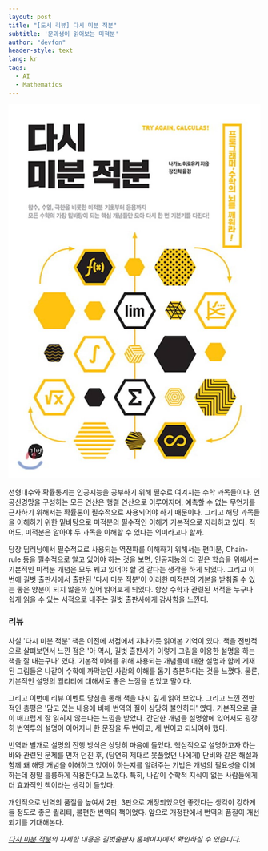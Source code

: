 ```yaml
---
layout: post
title: "[도서 리뷰] 다시 미분 적분"
subtitle: '문과생이 읽어보는 미적분'
author: "devfon"
header-style: text
lang: kr
tags:
  - AI
  - Mathematics
---
```


![](/img/in-post/derive.jpeg)

선형대수와 확률통계는 인공지능을 공부하기 위해 필수로 여겨지는 수학 과목들이다. 인공신경망을 구성하는 모든 연산은 행렬 연산으로 이루어지며, 예측할 수 없는 무언가를 근사하기 위해서는 확률론이 필수적으로 사용되어야 하기 때문이다. 그리고 해당 과목들을 이해하기 위한 밑바탕으로 미적분의 필수적인 이해가 기본적으로 자리하고 있다. 적어도, 미적분은 알아야 두 과목을 이해할 수 있다는 의미라고나 할까. 

당장 딥러닝에서 필수적으로 사용되는 역전파를 이해하기 위해서는 편미분, Chain-rule 등을 필수적으로 알고 있어야 하는 것을 보면, 인공지능의 더 깊은 학습을 위해서는 기본적인 미적분 개념은 모두 꿰고 있어야 할 것 같다는 생각을 하게 되었다. 그리고 이번에 길벗 출판사에서 출판된 '다시 미분 적분'이 이러한 미적분의 기본을 받춰줄 수 있는 좋은 양분이 되지 않을까 싶어 읽어보게 되었다. 항상 수학과 관련된 서적을 누구나 쉽게 읽을 수 있는 서적으로 내주는 길벗 출판사에게 감사함을 느낀다.


### 리뷰

사실 '다시 미분 적분' 책은 이전에 서점에서 지나가듯 읽어본 기억이 있다. 책을 전반적으로 살펴보면서 느낀 점은 '아 역시, 길벗 출판사가 이렇게 그림을 이용한 설명을 하는 책을 잘 내는구나' 였다. 기본적 이해를 위해 사용되는 개념들에 대한 설명과 함께 게재된 그림들은 나같이 수학에 까막눈인 사람의 이해를 돕기 충분하다는 것을 느꼈다. 물론, 기본적인 설명의 퀄리티에 대해서도 좋은 느낌을 받았고 말이다.

그리고 이번에 리뷰 이벤트 당첨을 통해 책을 다시 깊게 읽어 보았다. 그리고 느낀 전반적인 총평은 '담고 있는 내용에 비해 번역의 질이 상당히 불안하다' 였다. 기본적으로 글이 매끄럽게 잘 읽히지 않는다는 느낌을 받았다. 간단한 개념을 설명함에 있어서도 굉장히 번역투의 설명이 이어지니 한 문장을 두 번이고, 세 번이고 되뇌여야 했다. 

번역과 별개로 설명의 진행 방식은 상당히 마음에 들었다. 핵심적으로 설명하고자 하는 바와 관련된 문제를 먼저 던진 후, (당연히 제대로 못풀었던 나에게) 단비와 같은 해설과 함께 왜 해당 개념을 이해하고 있어야 하는지를 알려주는 기법은 개념의 필요성을 이해하는데 정말 훌륭하게 작용한다고 느꼈다. 특히, 나같이 수학적 지식이 없는 사람들에게 더 효과적인 책이라는 생각이 들었다.

개인적으로 번역의 품질을 높여서 2판, 3판으로 개정되었으면 좋겠다는 생각이 강하게 들 정도로 좋은 퀄리티, 불편한 번역의 책이었다. 앞으로 개정판에서 번역의 품질이 개선되기를 기대해본다.

*[다시 미분 적분](https://www.gilbut.co.kr/book/view?bookcode=BN002484)의 자세한 내용은 길벗출판사 홈페이지에서 확인하실 수 있습니다.*